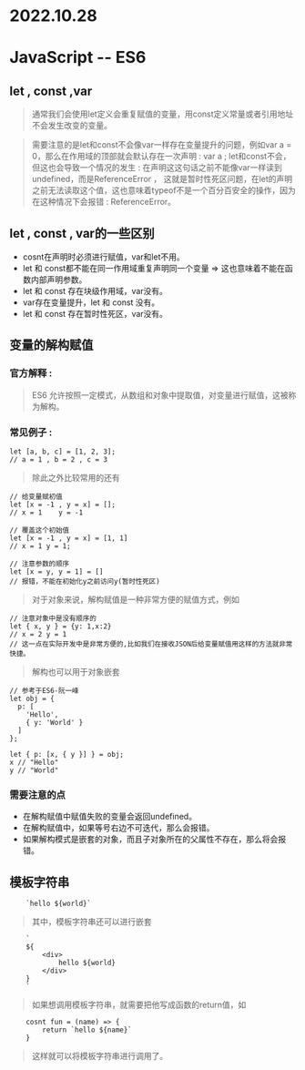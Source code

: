 # 2022.10.28

# JavaScript -- ES6

## let , const ,var 

> 通常我们会使用let定义会重复赋值的变量，用const定义常量或者引用地址不会发生改变的变量。

> 需要注意的是let和const不会像var一样存在变量提升的问题，例如var a = 0，那么在作用域的顶部就会默认存在一次声明 : var a ; let和const不会，但这也会导致一个情况的发生 : 在声明这这句话之前不能像var一样读到undefined，而是ReferenceError ， 这就是暂时性死区问题，在let的声明之前无法读取这个值，这也意味着typeof不是一个百分百安全的操作，因为在这种情况下会报错 : ReferenceError。

## let , const , var的一些区别

+ cosnt在声明时必须进行赋值，var和let不用。
+ let 和 const都不能在同一作用域重复声明同一个变量 => 这也意味着不能在函数内部声明参数。
+ let 和 const 存在块级作用域，var没有。
+ var存在变量提升，let 和 const 没有。
+ let 和 const 存在暂时性死区，var没有。

## 变量的解构赋值

### 官方解释 :

> ES6 允许按照一定模式，从数组和对象中提取值，对变量进行赋值，这被称为解构。

### 常见例子 : 

```
let [a, b, c] = [1, 2, 3];
// a = 1 , b = 2 , c = 3
```

> 除此之外比较常用的还有

```
// 给变量赋初值
let [x = -1 , y = x] = [];
// x = 1	y = -1

// 覆盖这个初始值
let [x = -1 , y = x] = [1, 1]
// x = 1 y = 1; 

// 注意参数的顺序
let [x = y, y = 1] = []
// 报错，不能在初始化y之前访问y(暂时性死区)
```

> 对于对象来说，解构赋值是一种非常方便的赋值方式，例如

```
// 注意对象中是没有顺序的
let { x, y } = {y: 1,x:2}
// x = 2 y = 1
// 这一点在实际开发中是非常方便的,比如我们在接收JSON后给变量赋值用这样的方法就非常快捷。
```

> 解构也可以用于对象嵌套

```
// 参考于ES6-阮一峰
let obj = {
  p: [
    'Hello',
    { y: 'World' }
  ]
};

let { p: [x, { y }] } = obj;
x // "Hello"
y // "World"
```

### 需要注意的点
+ 在解构赋值中赋值失败的变量会返回undefined。
+ 在解构赋值中，如果等号右边不可迭代，那么会报错。
+ 如果解构模式是嵌套的对象，而且子对象所在的父属性不存在，那么将会报错。

## 模板字符串
```
	`hello ${world}`
```

> 其中，模板字符串还可以进行嵌套

```
	`
	${
		<div>
			hello ${world}
		</div>
	}
	`
```

> 如果想调用模板字符串，就需要把他写成函数的return值，如

```
	cosnt fun = (name) => {
		return `hello ${name}`
	}
```

> 这样就可以将模板字符串进行调用了。

